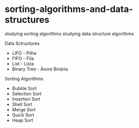 # sorting-algorithms-and-data-structures
studying sorting algorithms
studying data structure algorithms


Data Sctructures
- LIFO - Pilha
- FIFO - Fila
- List - Lista
- Binary Tree - Ávore Binária

Sorting Algorithms
- Bubble Sort
- Selection Sort
- Insertion Sort
- Shell Sort
- Merge Sort
- Quick Sort
- Heap Sort